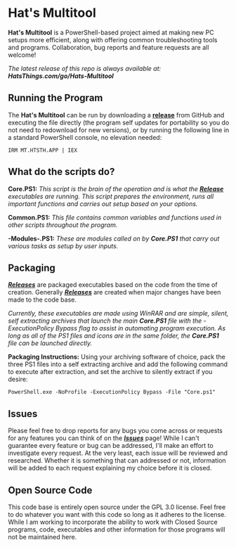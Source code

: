 # Hat's Multitool

**Hat's Multitool** is a PowerShell-based project aimed at making new PC setups more efficient, along with offering common troubleshooting tools and programs. Collaboration, bug reports and feature requests are all welcome!

*The latest release of this repo is always available at:* ***HatsThings.com/go/Hats-Multitool***

## Running the Program

The **Hat's Multitool** can be run by downloading a **[release](https://github.com/TylerHats/Hats-Multitool/releases)** from GitHub and executing the file directly (the program self updates for portability so you do not need to redownload for new versions), or by running the following line in a standard PowerShell console, no elevation needed:

```IRM MT.HTSTH.APP | IEX```

## What do the scripts do?

**Core.PS1:** *This script is the brain of the operation and is what the* ***[Release](https://github.com/TylerHats/Hats-Multitool/releases)*** *executables are running. This script prepares the environment, runs all important functions and carries out setup based on your options.*

**Common.PS1:** *This file contains common variables and functions used in other scripts throughout the program.*

**-Modules-.PS1:** *These are modules called on by* ***Core.PS1*** *that carry out various tasks as setup by user inputs.*

## Packaging

***[Releases](https://github.com/TylerHats/Hats-Multitool/releases)*** are packaged executables based on the code from the time of creation. Generally ***[Releases](https://github.com/TylerHats/Hats-Multitool/releases)*** are created when major changes have been made to the code base.

*Currently, these executables are made using WinRAR and are simple, silent, self extracting archives that launch the main* ***Core.PS1*** *file with the -ExecutionPolicy Bypass flag to assist in automating program execution. As long as all of the PS1 files and icons are in the same folder, the* ***Core.PS1*** *file can be launched directly.*

**Packaging Instructions:**
Using your archiving software of choice, pack the three PS1 files into a self extracting archive and add the following command to execute after extraction, and set the archive to silently extract if you desire:

    PowerShell.exe -NoProfile -ExecutionPolicy Bypass -File "Core.ps1"

## Issues

Please feel free to drop reports for any bugs you come across or requests for any features you can think of on the ***[Issues](https://github.com/TylerHats/Hats-Multitool/issues)*** page! While I can't guarantee every feature or bug can be addressed, I'll make an effort to investigate every request. At the very least, each issue will be reviewed and researched. Whether it is something that can addressed or not, information will be added to each request explaining my choice before it is closed.

## Open Source Code

This code base is entirely open source under the GPL 3.0 license. Feel free to do whatever you want with this code so long as it adheres to the license. While I am working to incorporate the ability to work with Closed Source programs, code, executables and other information for those programs will not be maintained here.
